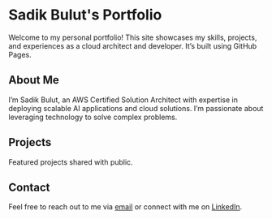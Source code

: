 # Sadik Bulut's Portfolio

Welcome to my personal portfolio! This site showcases my skills, projects, and experiences as a cloud architect and developer. It’s built using GitHub Pages.

## About Me

I’m Sadik Bulut, an AWS Certified Solution Architect with expertise in deploying scalable AI applications and cloud solutions. I’m passionate about leveraging technology to solve complex problems.

## Projects

Featured projects shared with public.

## Contact

Feel free to reach out to me via [email](mailto:sibulut@outlook.com) or connect with me on [LinkedIn](https://linkedin.com/in/sibulut).


